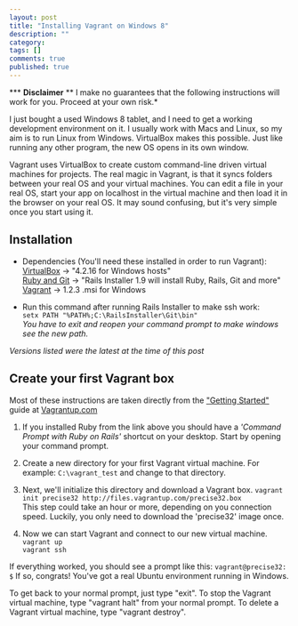 ```yaml
---
layout: post
title: "Installing Vagrant on Windows 8"
description: ""
category: 
tags: []
comments: true
published: true
---
```

*** __Disclaimer__ ** I make no guarantees that the following instructions will work for you. 
Proceed at your own risk.*

I just bought a used Windows 8 tablet, and I need to get a working development environment on it.
I usually work with Macs and Linux, so my aim is to run Linux from Windows. VirtualBox makes this possible.
Just like running any other program, the new OS opens in its own window.

Vagrant uses VirtualBox to create custom command-line driven virtual machines for projects.
The real magic in Vagrant, is that it
syncs folders between your real OS and your virtual machines.
You can edit a file in your real OS, start your app on localhost in the
virtual machine and then load it in the browser on your real OS. It may sound confusing, but it's very simple
once you start using it.

Installation
------------
* Dependencies (You'll need these installed in order to run Vagrant):   
[VirtualBox](https://www.virtualbox.org/wiki/Downloads) -> "4.2.16 for Windows hosts"  
[Ruby and Git](http://railsinstaller.org) -> "Rails Installer 1.9 will install Ruby, Rails, Git and more"  
[Vagrant](http://downloads.vagrantup.com/) -> 1.2.3 .msi for Windows

* Run this command after running Rails Installer to make ssh work:   
`setx PATH "%PATH%;C:\RailsInstaller\Git\bin"`   
_You have to exit and reopen your command prompt to make windows see the new path._ 
 
_Versions listed were the latest at the time of this post_

Create your first Vagrant box
-----------------------------
Most of these instructions are taken directly from the ["Getting Started"](http://docs.vagrantup.com/v2/getting-started/index.html)
guide at [Vagrantup.com](http://vagrantup.com)

1. If you installed Ruby from the link above you should have a _'Command Prompt with Ruby on Rails'_ shortcut
on your desktop. Start by opening your command prompt.

2. Create a new directory for your first Vagrant virtual machine. For example: 
`C:\vagrant_test` and change to that directory.
 
2. Next, we'll initialize this directory and download a Vagrant box. 
`vagrant init precise32 http://files.vagrantup.com/precise32.box`  
This step could take an hour or more, depending on you connection speed. Luckily, you only need to download the 'precise32' image once.

3. Now we can start Vagrant and connect to our new virtual machine. 
`vagrant up`  
`vagrant ssh`  

If everything worked, you should see a prompt like this:
`vagrant@precise32: $` If so, congrats! You've got a real Ubuntu environment running in Windows.

To get back to your normal prompt, just type "exit". To stop the Vagrant virtual machine, 
type "vagrant halt" from your normal prompt. To delete a Vagrant virtual machine, type "vagrant destroy".

